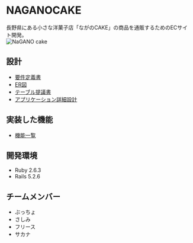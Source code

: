 # NAGANOCAKE  
長野県にある小さな洋菓子店「ながのCAKE」の商品を通販するためのECサイト開発。  
![NaGANO cake](https://user-images.githubusercontent.com/83991220/143175725-db6de984-4c38-4a85-8f42-78eb13e5b629.png)

## 設計  
- [要件定義書](https://github.com/webcamp-nisaisa/webcamp-naganocake/files/7592692/default.pdf)  
- [ER図](https://github.com/webcamp-nisaisa/webcamp-naganocake/files/7592702/CAKE_ER.drawio.pdf)  
- [テーブル提議書](https://github.com/webcamp-nisaisa/webcamp-naganocake/files/7592714/DWCCOMMIT_._._.xlsx)  
- [アプリケーション詳細設計](https://github.com/webcamp-nisaisa/webcamp-naganocake/files/7592715/DWCCOMMIT_._._.xlsx)  
## 実装した機能  
- [機能一覧](https://github.com/webcamp-nisaisa/webcamp-naganocake/files/7592720/ACFrOgAeGbvi_aDEOC3FCdkdkIvGJyNyL3lmxKA0gFenXm99kENmZDuKtmo_lBCSZ68JGslz4lMjQtHzNszO4RvFk4Q2ejJU6Xh8m9GIl8Rm-jf8I3MXT_BNhw40JPpI022MrbKn9cgpV24rKxjB.pdf)

## 開発環境  
- Ruby 2.6.3  
- Rails 5.2.6  
## チームメンバー  
- ぶっちょ
- さしみ
- フリース
- サカナ
